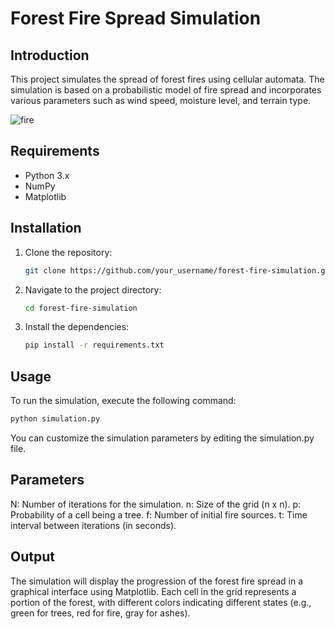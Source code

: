 # Forest Fire Spread Simulation

## Introduction
This project simulates the spread of forest fires using cellular automata. The simulation is based on a probabilistic model of fire spread and incorporates various parameters such as wind speed, moisture level, and terrain type.

![fire](https://github.com/Lxvxo/Forest-fire-simulation-in-python/assets/113984090/6302a756-bc63-4ef1-bbc9-0b35b45b31f3)

## Requirements
- Python 3.x
- NumPy
- Matplotlib

## Installation
1. Clone the repository:
    ```bash
    git clone https://github.com/your_username/forest-fire-simulation.git
    ```
2. Navigate to the project directory:
    ```bash
    cd forest-fire-simulation
    ```
3. Install the dependencies:
    ```bash
    pip install -r requirements.txt
    ```

## Usage
To run the simulation, execute the following command:
```bash
python simulation.py
```

You can customize the simulation parameters by editing the simulation.py file.

## Parameters
N: Number of iterations for the simulation.
n: Size of the grid (n x n).
p: Probability of a cell being a tree.
f: Number of initial fire sources.
t: Time interval between iterations (in seconds).

## Output
The simulation will display the progression of the forest fire spread in a graphical interface using Matplotlib. Each cell in the grid represents a portion of the forest, with different colors indicating different states (e.g., green for trees, red for fire, gray for ashes).
